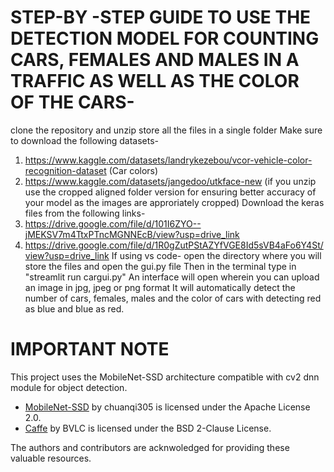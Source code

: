 # STEP-BY -STEP GUIDE TO USE THE DETECTION MODEL FOR COUNTING CARS, FEMALES AND MALES IN A TRAFFIC AS WELL AS THE COLOR OF THE CARS-

clone the repository and unzip 
store all the files in a single folder 
Make sure to download the following datasets-
1. https://www.kaggle.com/datasets/landrykezebou/vcor-vehicle-color-recognition-dataset (Car colors)
2. https://www.kaggle.com/datasets/jangedoo/utkface-new (if you unzip use the cropped aligned folder version for ensuring better accuracy of your model as the images are approriately cropped)
Download the keras files from the following links-
1. https://drive.google.com/file/d/101I6ZYO--jMEKSV7m4TtxPTncMGNNEcB/view?usp=drive_link
2. https://drive.google.com/file/d/1R0gZutPStAZYfVGE8Id5sVB4aFo6Y4St/view?usp=drive_link
If using vs code- open the directory where you will store the files and open the gui.py file
Then in the terminal type in "streamlit run cargui.py"
An interface will open wherein you can upload an image in jpg, jpeg or png format
It will automatically detect the number of cars, females, males and the color of cars with detecting red as blue and blue as red.

# IMPORTANT NOTE
This project uses the MobileNet-SSD architecture compatible with cv2 dnn module for object detection.

- [MobileNet-SSD](https://github.com/chuanqi305/MobileNet-SSD) by chuanqi305 is licensed under the Apache License 2.0.
- [Caffe](https://github.com/BVLC/caffe) by BVLC is licensed under the BSD 2-Clause License.

The authors and contributors are acknwoledged for providing these valuable resources.
